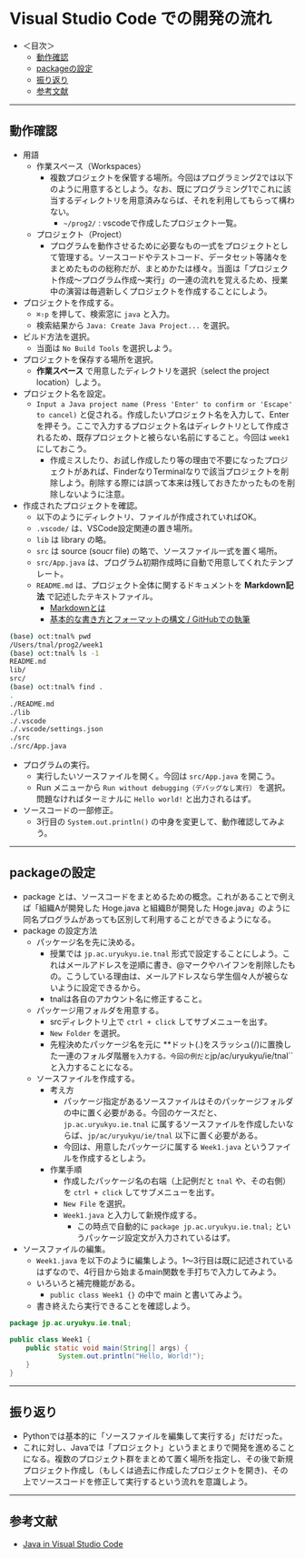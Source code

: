 # Visual Studio Code での開発の流れ
- ＜目次＞
  - <a href="#ex1">動作確認</a>
  - <a href="#ex2">packageの設定</a>
  - <a href="#summary">振り返り</a>
  - <a href="#ref">参考文献</a>

<hr>

## <a name="ex1">動作確認</a>
- 用語
  - 作業スペース（Workspaces）
    - 複数プロジェクトを保管する場所。今回はプログラミング2では以下のように用意するとしよう。なお、既にプログラミング1でこれに該当するディレクトリを用意済みならば、それを利用してもらって構わない。
      - ``~/prog2/`` : vscodeで作成したプロジェクト一覧。
  - プロジェクト（Project）
    - プログラムを動作させるために必要なもの一式をプロジェクトとして管理する。ソースコードやテストコード、データセット等諸々をまとめたものの総称だが、まとめかたは様々。当面は「プロジェクト作成〜プログラム作成〜実行」の一連の流れを覚えるため、授業中の演習は毎週新しくプロジェクトを作成することにしよう。
- プロジェクトを作成する。
  - ``⌘⇧p`` を押して、検索窓に ``java`` と入力。
  - 検索結果から ``Java: Create Java Project...`` を選択。
- ビルド方法を選択。
  - 当面は ``No Build Tools`` を選択しよう。
- プロジェクトを保存する場所を選択。
  - **作業スペース** で用意したディレクトリを選択（select the project location）しよう。
- プロジェクト名を設定。
  - ``Input a Java project name (Press 'Enter' to confirm or 'Escape' to cancel)`` と促される。作成したいプロジェクト名を入力して、Enterを押そう。ここで入力するプロジェクト名はディレクトリとして作成されるため、既存プロジェクトと被らない名前にすること。今回は ``week1`` にしておこう。
    - 作成ミスしたり、お試し作成したり等の理由で不要になったプロジェクトがあれば、FinderなりTerminalなりで該当プロジェクトを削除しよう。削除する際には誤って本来は残しておきたかったものを削除しないように注意。
- 作成されたプロジェクトを確認。
  - 以下のようにディレクトリ、ファイルが作成されていればOK。
  - ``.vscode/`` は、VSCode設定関連の置き場所。
  - ``lib`` は library の略。
  - ``src`` は source (soucr file) の略で、ソースファイル一式を置く場所。
  - ``src/App.java`` は、プログラム初期作成時に自動で用意してくれたテンプレート。
  - ``README.md`` は、プロジェクト全体に関するドキュメントを **Markdown記法** で記述したテキストファイル。
    - [Markdownとは](http://www.markdown.jp/what-is-markdown/)
    - [基本的な書き方とフォーマットの構文 / GitHubでの執筆](https://docs.github.com/ja/github/writing-on-github/basic-writing-and-formatting-syntax)

```zsh
(base) oct:tnal% pwd
/Users/tnal/prog2/week1
(base) oct:tnal% ls -1
README.md
lib/
src/
(base) oct:tnal% find .
.
./README.md
./lib
./.vscode
./.vscode/settings.json
./src
./src/App.java
```

- プログラムの実行。
  - 実行したいソースファイルを開く。今回は ``src/App.java`` を開こう。
  - Run メニューから ``Run without debugging（デバッグなし実行）`` を選択。問題なければターミナルに ``Hello world!`` と出力されるはず。
- ソースコードの一部修正。
  - 3行目の ``System.out.println()`` の中身を変更して、動作確認してみよう。

<hr>

## <a name="ex2">packageの設定</a>
- package とは、ソースコードをまとめるための概念。これがあることで例えば「組織Aが開発した Hoge.java と組織Bが開発した Hoge.java」のように同名プログラムがあっても区別して利用することができるようになる。
- package の設定方法
  - パッケージ名を先に決める。
    - 授業では ``jp.ac.uryukyu.ie.tnal`` 形式で設定することにしよう。これはメールアドレスを逆順に書き、@マークやハイフンを削除したもの。こうしている理由は、メールアドレスなら学生個々人が被らないように設定できるから。
    - tnalは各自のアカウント名に修正すること。
  - パッケージ用フォルダを用意する。
    - srcディレクトリ上で ``ctrl + click`` してサブメニューを出す。
    - ``New Folder`` を選択。
    - 先程決めたパッケージ名を元に **ドット(.)をスラッシュ(/)に置換した一連のフォルダ階層`` を入力する。今回の例だと ``jp/ac/uryukyu/ie/tnal`` と入力することになる。
  - ソースファイルを作成する。
    - 考え方
      - パッケージ指定があるソースファイルはそのパッケージフォルダの中に置く必要がある。今回のケースだと、``jp.ac.uryukyu.ie.tnal`` に属するソースファイルを作成したいならば、``jp/ac/uryukyu/ie/tnal`` 以下に置く必要がある。
      - 今回は、用意したパッケージに属する ``Week1.java`` というファイルを作成するとしよう。
    - 作業手順
      - 作成したパッケージ名の右端（上記例だと ``tnal`` や、その右側）を ``ctrl + click`` してサブメニューを出す。
      - ``New File`` を選択。
      - ``Week1.java`` と入力して新規作成する。
        - この時点で自動的に ``package jp.ac.uryukyu.ie.tnal;`` というパッケージ設定文が入力されているはず。
- ソースファイルの編集。
  - ``Week1.java`` を以下のように編集しよう。1〜3行目は既に記述されているはずなので、4行目から始まるmain関数を手打ちで入力してみよう。
  - いろいろと補完機能がある。
    - ``public class Week1 {}`` の中で main と書いてみよう。
  - 書き終えたら実行できることを確認しよう。

```Java
package jp.ac.uryukyu.ie.tnal;

public class Week1 {
    public static void main(String[] args) {
            System.out.println("Hello, World!");
    }    
}
```

<hr>

## <a name="summary">振り返り</a>
- Pythonでは基本的に「ソースファイルを編集して実行する」だけだった。
- これに対し、Javaでは「プロジェクト」というまとまりで開発を進めることになる。複数のプロジェクト群をまとめて置く場所を指定し、その後で新規プロジェクト作成し（もしくは過去に作成したプロジェクトを開き)、その上でソースコードを修正して実行するという流れを意識しよう。

<hr>

## <a name="ref">参考文献</a>
- [Java in Visual Studio Code](https://code.visualstudio.com/docs/languages/java)
